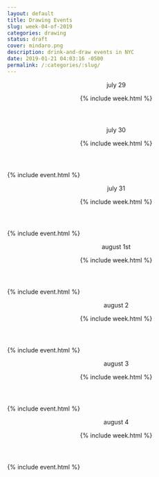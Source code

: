 ```yaml
---
layout: default
title: Drawing Events
slug: week-04-of-2019
categories: drawing
status: draft
cover: mindaro.png
description: drink-and-draw events in NYC
date: 2019-01-21 04:03:16 -0500
permalink: /:categories/:slug/
---
```


<header class="week wow" id="mon">
<p>july 29</p>
{% include week.html %}
</header>

<header class="week wow" id="tue">
<p>july 30</p>
{% include week.html %}
</header>
{% include event.html %}

<header class="week wow" id="wed">
<p>july 31</p>
{% include week.html %}
</header>
{% include event.html %}

<header class="week wow" id="thu">
<p>august 1st</p>
{% include week.html %}
</header>
{% include event.html %}

<header class="week wow" id="fri">
<p>august 2</p>
{% include week.html %}
</header>
{% include event.html %}

<header class="week wow" id="sat">
<p>august 3</p>
{% include week.html %}
</header>
{% include event.html %}

<header class="week wow" id="sun">
<p>august 4</p>
{% include week.html %}
</header>
{% include event.html %}
